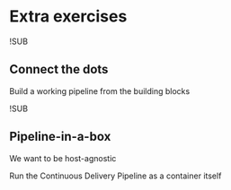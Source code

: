 # Extra exercises

!SUB
## Connect the dots
Build a working pipeline from the building blocks

!SUB
## Pipeline-in-a-box
We want to be host-agnostic

Run the Continuous Delivery Pipeline as a container itself
